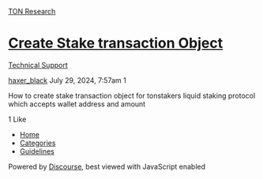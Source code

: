 [TON Research](/)

# [Create Stake transaction Object](/t/create-stake-transaction-object/29572)

[Technical Support](/c/technical-support/78) 

    

[haxer\_black](https://tonresear.ch/u/haxer_black)  July 29, 2024, 7:57am  1

How to create stake transaction object for tonstakers liquid staking protocol which accepts wallet address and amount

  1 Like

*   [Home](/)
*   [Categories](/categories)
*   [Guidelines](/guidelines)

Powered by [Discourse](https://www.discourse.org), best viewed with JavaScript enabled